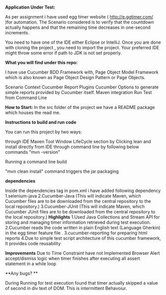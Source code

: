 
**Application Under Test:**

As per assignment i have used  egg timer website ( http://e.ggtimer.com/ )for automation.
The Scenario considered is to verify that the countdown actually happens and that the remaining time decreases in one-second increments.

You need to have one of the IDE either Eclipse or IntelliJ. Once you are done with cloning the project , you need to import the project.
Your preferred IDE might throw some error if path to JDK is not set properly.   

**What you will find under this repo:**

I have use Cucumber BDD Framework with, Page Object Model Framework which is also known as Page Object Design Pattern or Page Objects.

Scenario Context
Cucumber Report Plugins
Cucumber Options to generate simple reports provided by Cucumber itself.
Maven integration
Run Test from Command Line

**How to Start:**
 In the src folder of the project we have a README package which houses the read me.
 

 **Instructions to build and run code**
 
 You can run this project by two ways:
  
 through IDE Maven Tool Window LifeCycle section by Clicking lean and install directly from IDE
 through command line by following below commands
 "mvn -version"
 
 Running a command line build
  
 "mvn clean install" command triggers the jar packaging
 

 **dependencies**
 
 Inside the dependencies tag in pom.xml i have added following dependency
 1.selenium-java
 2.Cucumber-Java (This will indicate Maven, which Cucumber files are to be downloaded from the central repository to the local repository.)
 3.Cucumber-JUnit (This will indicate Maven, which Cucumber JUnit files are to be downloaded from the central repository to the local repository.)
 **Highlights**
 1.Used Java Collections and Stream API for storing and managing timer information retrieved during test execution.
 2.Cucumber reads the code written in plain English text (Language Gherkin) in the egg timer feature file .
 3.cucumber-reporting for preparing html reports
 4.Due to simple test script architecture of this cucumber framework, It provides code reusability
 
**Improvements**
Due to Time Constraint have not Implemented Browser Alert accept/dismiss logic when timer finishes after executing all assert statement in a while loop
 
**Any bugs? **

During Running for test execution found that timer actually skipped a value of second in div text of DOM.
This is intermittent Behavoiur. 
